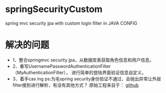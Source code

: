 # springSecurityCustom
spring mvc security jpa with custom login filter in JAVA CONFIG
# 解决的问题
* 1、整合springmvc security jpa，从数据库表获取角色信息和用户信息。
* 2、重写UsernamePasswordAuthenticationFilter（MyAuthenticationFilter），
进行简单的登陆界面验证信息自定义。
* 3、着手cas ing
ps:为毛spring security身份验证不通过，会抛出异常让外层filter接到进行解析，有没有其他方式？
原始工程来自于：
[github](https://github.com/sivaprasadreddy/sivalabs-blog-samples-code)


